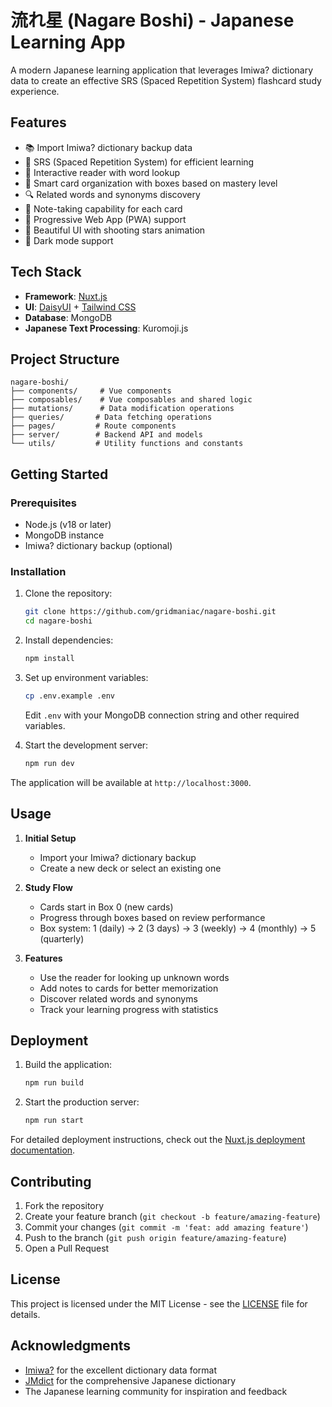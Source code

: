 # 流れ星 (Nagare Boshi) - Japanese Learning App

A modern Japanese learning application that leverages Imiwa? dictionary data to create an effective SRS (Spaced Repetition System) flashcard study experience.

## Features

- 📚 Import Imiwa? dictionary backup data
- 🔄 SRS (Spaced Repetition System) for efficient learning
- 📖 Interactive reader with word lookup
- 🎯 Smart card organization with boxes based on mastery level
- 🔍 Related words and synonyms discovery
- 📝 Note-taking capability for each card
- 📱 Progressive Web App (PWA) support
- 🎨 Beautiful UI with shooting stars animation
- 🌙 Dark mode support

## Tech Stack

- **Framework**: [Nuxt.js](https://nuxt.com/)
- **UI**: [DaisyUI](https://daisyui.com/) + [Tailwind CSS](https://tailwindcss.com/)
- **Database**: MongoDB
- **Japanese Text Processing**: Kuromoji.js

## Project Structure

```
nagare-boshi/
├── components/     # Vue components
├── composables/    # Vue composables and shared logic
├── mutations/      # Data modification operations
├── queries/       # Data fetching operations
├── pages/         # Route components
├── server/        # Backend API and models
└── utils/         # Utility functions and constants
```

## Getting Started

### Prerequisites

- Node.js (v18 or later)
- MongoDB instance
- Imiwa? dictionary backup (optional)

### Installation

1. Clone the repository:

   ```bash
   git clone https://github.com/gridmaniac/nagare-boshi.git
   cd nagare-boshi
   ```

2. Install dependencies:

   ```bash
   npm install
   ```

3. Set up environment variables:

   ```bash
   cp .env.example .env
   ```

   Edit `.env` with your MongoDB connection string and other required variables.

4. Start the development server:
   ```bash
   npm run dev
   ```

The application will be available at `http://localhost:3000`.

## Usage

1. **Initial Setup**

   - Import your Imiwa? dictionary backup
   - Create a new deck or select an existing one

2. **Study Flow**

   - Cards start in Box 0 (new cards)
   - Progress through boxes based on review performance
   - Box system: 1 (daily) → 2 (3 days) → 3 (weekly) → 4 (monthly) → 5 (quarterly)

3. **Features**
   - Use the reader for looking up unknown words
   - Add notes to cards for better memorization
   - Discover related words and synonyms
   - Track your learning progress with statistics

## Deployment

1. Build the application:

   ```bash
   npm run build
   ```

2. Start the production server:
   ```bash
   npm run start
   ```

For detailed deployment instructions, check out the [Nuxt.js deployment documentation](https://nuxt.com/docs/getting-started/deployment).

## Contributing

1. Fork the repository
2. Create your feature branch (`git checkout -b feature/amazing-feature`)
3. Commit your changes (`git commit -m 'feat: add amazing feature'`)
4. Push to the branch (`git push origin feature/amazing-feature`)
5. Open a Pull Request

## License

This project is licensed under the MIT License - see the [LICENSE](LICENSE) file for details.

## Acknowledgments

- [Imiwa?](http://www.imiwaapp.com/) for the excellent dictionary data format
- [JMdict](https://www.edrdg.org/jmdict/j_jmdict.html) for the comprehensive Japanese dictionary
- The Japanese learning community for inspiration and feedback
